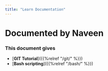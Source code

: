 ```yaml
---
title: "Learn Documentation"
---
```


# Documented by Naveen

### This document gives

* [**GIT Tutorial**]({{%relref "/git/" %}})
* [**Bash scripting**]({{%relref "/bash/" %}})
